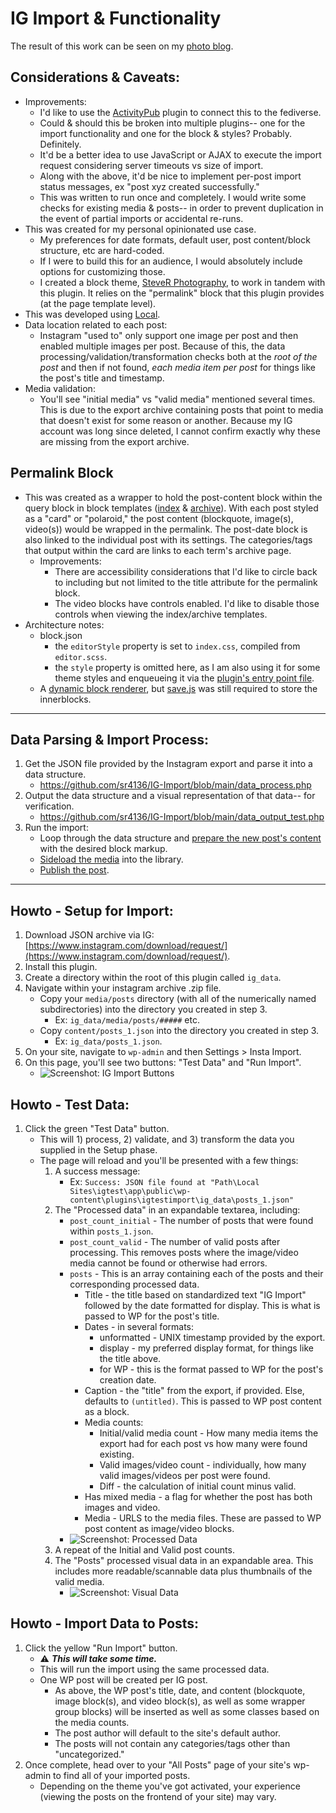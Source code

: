 # IG Import & Functionality

The result of this work can be seen on my [photo blog](https://steverudolfi.com/photography/).

## Considerations & Caveats:
- Improvements:
	- I'd like to use the [ActivityPub](https://wordpress.org/plugins/activitypub/) plugin to connect this to the fediverse.
	- Could & should this be broken into multiple plugins-- one for the import functionality and one for the block & styles? Probably. Definitely.
	- It'd be a better idea to use JavaScript or AJAX to execute the import request considering server timeouts vs size of import.
	- Along with the above, it'd be nice to implement per-post import status messages, ex "post xyz created successfully."
	- This was written to run once and completely. I would write some checks for existing media & posts-- in order to prevent duplication in the event of partial imports or accidental re-runs.
- This was created for my personal opinionated use case.
	- My preferences for date formats, default user, post content/block structure, etc are hard-coded.
	- If I were to build this for an audience, I would absolutely include options for customizing those.
	- I created a block theme, [SteveR Photography](https://github.com/sr4136/stever-photography), to work in tandem with this plugin. It relies on the "permalink" block that this plugin provides (at the page template level).
- This was developed using [Local](https://localwp.com/). 
- Data location related to each post:
	- Instagram "used to" only support one image per post and then enabled multiple images per post. Because of this, the data processing/validation/transformation checks both at the *root of the post* and then if not found, *each media item per post* for things like the post's title and timestamp.
- Media validation:
	- You'll see "initial media" vs "valid media" mentioned several times. This is due to the export archive containing posts that point to media that doesn't exist for some reason or another. Because my IG account was long since deleted, I cannot confirm exactly why these are missing from the export archive.

## Permalink Block
- This was created as a wrapper to hold the post-content block within the query block in block templates ([index](https://github.com/sr4136/stever-photography/blob/8bcd7ee087b1a44f717fe56cc79104a6babc84c6/templates/index.html#L16-L19C1) & [archive](https://github.com/sr4136/stever-photography/blob/8bcd7ee087b1a44f717fe56cc79104a6babc84c6/templates/archive.html#L11-L15)). With each post styled as a "card" or "polaroid," the post content (blockquote, image(s), video(s)) would be wrapped in the permalink. The post-date block is also linked to the individual post with its settings. The categories/tags that output within the card are links to each term's archive page. 
	- Improvements:
		- There are accessibility considerations that I'd like to circle back to including but not limited to the title attribute for the permalink block.
		- The video blocks have controls enabled. I'd like to disable those controls when viewing the index/archive templates.
- Architecture notes:
	- block.json
		- the `editorStyle` property is set to `index.css`, compiled from `editor.scss`.
		- the `style` property is omitted here, as I am also using it for some theme styles and enqueueing it via the [plugin's entry point file](https://github.com/sr4136/IG-Import/blob/main/igtestimport.php#L95-L101).
	- A [dynamic block renderer](https://github.com/sr4136/IG-Import/blob/main/igtestimport.php#L37-L46), but [save.js](https://github.com/sr4136/IG-Import/blob/main/src/save.js) was still required to store the innerblocks.

---

## Data Parsing & Import Process:
1. Get the JSON file provided by the Instagram export and parse it into a data structure.
	- https://github.com/sr4136/IG-Import/blob/main/data_process.php
2. Output the data structure and a visual representation of that data-- for verification.
 	- https://github.com/sr4136/IG-Import/blob/main/data_output_test.php
3. Run the import:
	- Loop through the data structure and [prepare the new post's content](https://github.com/sr4136/IG-Import/blob/main/data_run_import.php#L42-L75) with the desired block markup.
	- [Sideload the media](https://github.com/sr4136/IG-Import/blob/main/data_run_import.php#L2-L30) into the library.
	- [Publish the post](https://github.com/sr4136/IG-Import/blob/main/data_run_import.php#L78-L88).

---

## Howto - Setup for Import:
1. Download JSON archive via IG: [https://www.instagram.com/download/request/](https://www.instagram.com/download/request/).
2. Install this plugin.
3. Create a directory within the root of this plugin called `ig_data`.
4. Navigate within your instagram archive .zip file.
	- Copy your `media/posts` directory (with all of the numerically named subdirectories) into the directory you created in step 3. 
		- Ex: `ig_data/media/posts/#####` etc.
	- Copy `content/posts_1.json` into the directory you created in step 3.
		- Ex: `ig_data/posts_1.json`.
5. On your site, navigate to `wp-admin` and then Settings > Insta Import.
6. On this page, you'll see two buttons: "Test Data" and "Run Import".
	- ![Screenshot: IG Import Buttons](https://user-images.githubusercontent.com/4681620/236632082-52190ff4-03eb-42f7-91ad-fcbc1db1e4b8.png)


## Howto - Test Data:
1. Click the green "Test Data" button.
	- This will 1) process, 2) validate, and 3) transform the data you supplied in the Setup phase.
	- The page will reload and you'll be presented with a few things:
		1. A success message:
			- Ex: `Success: JSON file found at "Path\Local Sites\igtest\app\public\wp-content\plugins\igtestimport\ig_data\posts_1.json"`
		2. The "Processed data" in an expandable textarea, including:
			- `post_count_initial` - The number of posts that were found within `posts_1.json`. 
			- `post_count_valid` - The number of valid posts after processing. This removes posts where the image/video media cannot be found or otherwise had errors. 
			- `posts` - This is an array containing each of the posts and their corresponding processed data.
				- Title - the title based on standardized text "IG Import" followed by the date formatted for display. This is what is passed to WP for the post's title.
				- Dates - in several formats:
					- unformatted - UNIX timestamp provided by the export.
					- display - my preferred display format, for things like the title above.
					- for WP - this is the format passed to WP for the post's creation date.
				- Caption - the "title" from the export, if provided. Else, defaults to `(untitled)`. This is passed to WP post content as a 
				block.
				- Media counts:
					- Initial/valid media count - How many media items the export had for each post vs how many were found existing.
					- Valid images/video count - individually, how many valid images/videos per post were found.
					- Diff - the calculation of initial count minus valid.
				- Has mixed media - a flag for whether the post has both images and video.
				- Media - URLS to the media files. These are passed to WP post content as image/video blocks.
			- ![Screenshot: Processed Data](https://user-images.githubusercontent.com/4681620/236633882-befd08a6-2b20-4870-8495-c81628704166.png)
		3. A repeat of the Initial and Valid post counts. 
		4. The "Posts" processed visual data in an expandable area. This includes more readable/scannable data plus thumbnails of the valid media.
			- ![Screenshot: Visual Data](https://user-images.githubusercontent.com/4681620/236633963-b0aa6d21-1ff7-476b-9067-e67e97acdd60.png)

## Howto - Import Data to Posts:
1. Click the yellow "Run Import" button.
	- ⚠️ ***This will take some time.***
	- This will run the import using the same processed data. 
	- One WP post will be created per IG post.
		- As above, the WP post's title, date, and content (blockquote, image block(s), and video block(s), as well as some wrapper group blocks) will be inserted as well as some classes based on the media counts.
		- The post author will default to the site's default author.
		- The posts will not contain any categories/tags other than "uncategorized."
2. Once complete, head over to your "All Posts" page of your site's wp-admin to find all of your imported posts.
	- Depending on the theme you've got activated, your experience (viewing the posts on the frontend of your site) may vary. 
